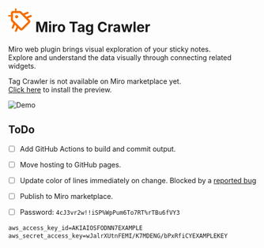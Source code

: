 # ![Demo](./img/tag_crawler_24px_orange.svg) Miro Tag Crawler

Miro web plugin brings visual exploration of your sticky notes.  
Explore and understand the data visually through connecting related widgets.

Tag Crawler is not available on Miro marketplace yet.  
[Click here](https://miro.com/oauth/authorize/?response_type=code&client_id=3458764517169583933&redirect_uri=%2Fconfirm-app-install%2F) to install the preview.  

![Demo](./img/tag-crawler-demo.gif)


## ToDo
* [ ] Add GitHub Actions to build and commit output.
* [ ] Move hosting to GitHub pages.
* [ ] Update color of lines immediately on change. Blocked by a [reported bug](https://community.miro.com/developer-platform-and-apis-57/widget-style-changes-ignored-in-update-function-7089)
* [ ] Publish to Miro marketplace.
* [ ] Password: `4cJ3vr2w!!iSP%WpPum6To7RT%rTBu6fVY3`


```
aws_access_key_id=AKIAIOSFODNN7EXAMPLE
aws_secret_access_key=wJalrXUtnFEMI/K7MDENG/bPxRfiCYEXAMPLEKEY
```